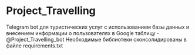 # Project_Travelling
Telegram bot для туристических услуг с использованием базы данных и внесением информации о пользователях в Google таблицу - @Project_Travelling_bot
Необходимые библиотеки сконсолидированы в файле requirements.txt
